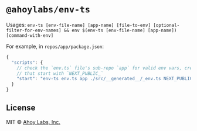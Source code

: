 # `@ahoylabs/env-ts`

Usages: `env-ts [env-file-name] [app-name] [file-to-env] [optional-filter-for-env-names] && env $(env-ts [env-file-name] [app-name]) [command-with-env]`

For example, in `repos/app/package.json`:

```js
{
  "scripts": {
    // check the `env.ts` file's sub-repo `app` for valid env vars, creating a generated `_env.ts` only for vars
    // that start with `NEXT_PUBLIC_`
    "start": "env-ts env.ts app ./src/__generated__/_env.ts NEXT_PUBLIC_ && env $(env-ts app) next dev"
  }
}
```

## License

MIT © [Ahoy Labs, Inc.](https://ahoy.fund)
